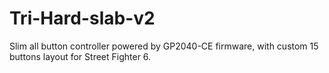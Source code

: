 # Tri-Hard-slab-v2
Slim all button controller powered by GP2040-CE firmware, with custom 15 buttons layout for Street Fighter 6.
